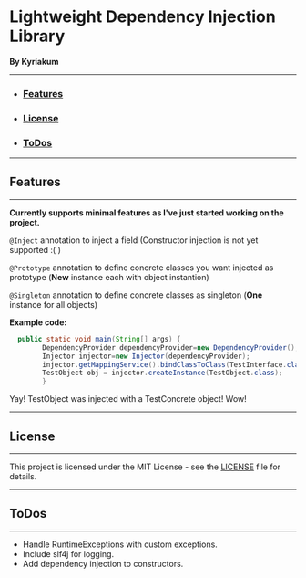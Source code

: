 # Lightweight Dependency Injection Library

**By Kyriakum**

<hr> 

- ### [Features](#features)
- ### [License](#license)
- ### [ToDos](#todos)

<hr>

## Features
<hr>

**Currently supports minimal features as I've just started working on the project.**

`@Inject` annotation to inject a field (Constructor injection is not yet supported :(
)

`@Prototype` annotation to define concrete classes you want injected as prototype (**New** instance each with object instantion)

`@Singleton` annotation to define concrete classes as singleton (**One** instance for all objects)

**Example code:**
```java
  public static void main(String[] args) {
        DependencyProvider dependencyProvider=new DependencyProvider();
        Injector injector=new Injector(dependencyProvider);
        injector.getMappingService().bindClassToClass(TestInterface.class,TestConcrete.class);
        TestObject obj = injector.createInstance(TestObject.class);
        }
```

Yay! TestObject was injected with a TestConcrete object! Wow!

<hr>

## License

<hr>

This project is licensed under the MIT License - see the [LICENSE](LICENSE) file for details.

<hr>

## ToDos

<hr>

- Handle RuntimeExceptions with custom exceptions.
- Include slf4j for logging.
- Add dependency injection to constructors.
